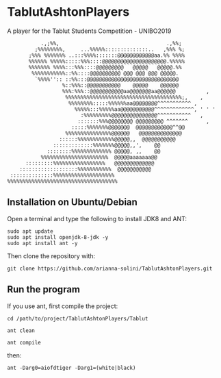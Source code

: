 # TablutAshtonPlayers
A player for the Tablut Students Competition - UNIBO2019

```
           .,;%%,                                   .,%%;
         ;%%%%%%%%,     ...%%%%%::::::::::::::..   ,%%% %;
       ;%%% %%%%%%% ..:::%%%%:::::::@@@@@@@@@@@@aa.%% %%%%
       %%%%%% %%%%%:::::%%%::::@@@@@@@@@@@@@@@@@@@@@.%%%%%
       %%%%%%% %%%%:::%%%::::@@@@@@@@@   @@@@@   @@@@@.%%
        %%%%%%%%%%%::%%::::@@@@@@@@@@ @@@ @@@ @@@ @@@@@.
         `%%%%'':: ::%%:::@@@@@@@@@@@@@@@@@@@@@@@@@@@@@@
                  %::%%%::@@@@@@@@@@@    @@@@@    @@@@@@
                  %%%:%%%::@@@@@@@@@@@aa@@@@@@@aa@@@@@@          ,
                   %%%%%%%%%%%%%%%%%%%%%%%%%%%%%%%%%%%%%%;,    ,
                    %%%%%%%%:::::%%%%%%aa@@@@@@@@^^^^^^^^^^^ ,
                      %%%%%:::%%%%%aa@@@@@@@@@@@^^^^^^^^^^^^^, ' ' '
                        :%%%%%%%%%@@@@@@@@@@@@@@@^^^^^^^^^^^   ,
                       :::::::%%%@@@@@@@@ @@@@@@@@@ ^^^^^^^      ,
                     :::::%%%%%%%@@@@@@@  @@@@@@@@@@@@^^@@
                   %%%%%%%%%%%%%%%@@@@@@   @@@@@@@@@@@@@@
                 ::::::%%%%%%%%%%%%@@@@@,,  @@@@@@@@@@@
               :::::::::::::%%%%%%%@@@@@,,',    @@
             ::::::::%%%%%%%%%%%%% @@@@@, ,,    @@
           %%%%%%%%%%%%%%%%%%%%%%  @@@@@aaaaaaa@@
      :::::::::%%%%%%%%%%%%%%%%%   @@@@@@@@@@@@@
    :::::::::::::::::::%%%%%%%%%%%  @@@@@@@@@@@
 ::::::::::::::%%%%%%%%%%%%%%%%%%%%
%%%%%%%%%%%%%%%%%%%%%%%%%%%%%%%%%%%%
```

## Installation on Ubuntu/Debian
Open a terminal and type the following to install JDK8 and ANT:
```
sudo apt update
sudo apt install openjdk-8-jdk -y
sudo apt install ant -y
```
Then clone the repository with:

```
git clone https://github.com/arianna-solini/TablutAshtonPlayers.git
```
## Run the program
If you use ant, first compile the project:
```
cd /path/to/project/TablutAshtonPlayers/Tablut

ant clean

ant compile
```
then:
```
ant -Darg0=aiofdtiger -Darg1=(white|black)
```
